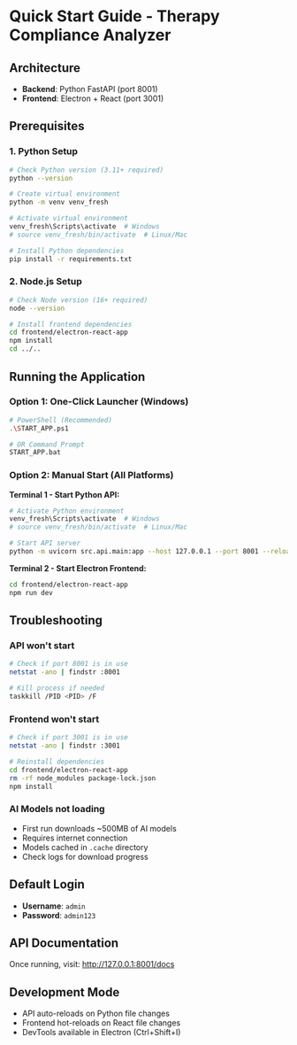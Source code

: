 # Quick Start Guide - Therapy Compliance Analyzer

## Architecture
- **Backend**: Python FastAPI (port 8001)
- **Frontend**: Electron + React (port 3001)

## Prerequisites

### 1. Python Setup
```bash
# Check Python version (3.11+ required)
python --version

# Create virtual environment
python -m venv venv_fresh

# Activate virtual environment
venv_fresh\Scripts\activate  # Windows
# source venv_fresh/bin/activate  # Linux/Mac

# Install Python dependencies
pip install -r requirements.txt
```

### 2. Node.js Setup
```bash
# Check Node version (16+ required)
node --version

# Install frontend dependencies
cd frontend/electron-react-app
npm install
cd ../..
```

## Running the Application

### Option 1: One-Click Launcher (Windows)
```bash
# PowerShell (Recommended)
.\START_APP.ps1

# OR Command Prompt
START_APP.bat
```

### Option 2: Manual Start (All Platforms)

**Terminal 1 - Start Python API:**
```bash
# Activate Python environment
venv_fresh\Scripts\activate  # Windows
# source venv_fresh/bin/activate  # Linux/Mac

# Start API server
python -m uvicorn src.api.main:app --host 127.0.0.1 --port 8001 --reload
```

**Terminal 2 - Start Electron Frontend:**
```bash
cd frontend/electron-react-app
npm run dev
```

## Troubleshooting

### API won't start
```bash
# Check if port 8001 is in use
netstat -ano | findstr :8001

# Kill process if needed
taskkill /PID <PID> /F
```

### Frontend won't start
```bash
# Check if port 3001 is in use
netstat -ano | findstr :3001

# Reinstall dependencies
cd frontend/electron-react-app
rm -rf node_modules package-lock.json
npm install
```

### AI Models not loading
- First run downloads ~500MB of AI models
- Requires internet connection
- Models cached in `.cache` directory
- Check logs for download progress

## Default Login
- **Username**: `admin`
- **Password**: `admin123`

## API Documentation
Once running, visit: http://127.0.0.1:8001/docs

## Development Mode
- API auto-reloads on Python file changes
- Frontend hot-reloads on React file changes
- DevTools available in Electron (Ctrl+Shift+I)
